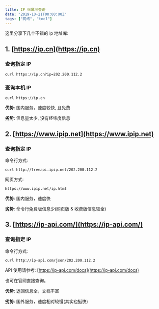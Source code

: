 ```yaml
---
title: IP 归属地查询
date: "2019-10-21T00:00:00Z"
tags: ["网络", "tool"]
---
```


这里分享下几个不错的 ip 地址库:

## 1. [https://ip.cn](https://ip.cn)

### 查询指定 IP

```
curl https://ip.cn?ip=202.200.112.2
```

### 查询本机 IP

```
curl https://ip.cn
```

**优势**: 国内服务，速度较快, 且免费

**劣势**: 信息量太少, 没有经纬度信息

<!--more-->

## 2. [https://www.ipip.net](https://www.ipip.net)

### 查询指定 IP

命令行方式:

```
curl http://freeapi.ipip.net/202.200.112.2
```

网页方式:

```
https://www.ipip.net/ip.html
```

**优势**: 国内服务，速度快

**劣势**: 命令行免费版信息少(网页版 & 收费版信息较全)

## 3. [https://ip-api.com/](https://ip-api.com/)

### 查询指定 IP

命令行方式:

```
curl http://ip-api.com/json/202.200.112.2
```

API 使用请参考: [https://ip-api.com/docs](https://ip-api.com/docs)

也可在官网直接查询。

**优势**: 返回信息全，文档丰富

**劣势**: 国外服务，速度相对较慢(其实也挺快)
